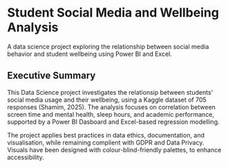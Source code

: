 # Student Social Media and Wellbeing Analysis
A data science project exploring the relationship between social media behavior and student wellbeing using Power BI and Excel.
## Executive Summary
This Data Science project investigates the relationsip between students' social media usage and their wellbeing, using a Kaggle dataset of 705 responses (Shamim, 2025). The  analysis focuses on correlation between screen time and mental health, sleep hours, and academic performance, supported by a Power BI Dasboard and Excel-based regression modelling.

The project applies best practices in data ethics, documentation, and visualisation, while remaining complient with GDPR and Data Privacy. Visuals have been designed with colour-blind-friendly palettes, to enhance accessibility.  
